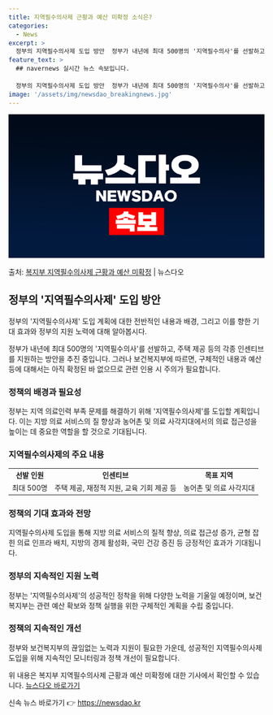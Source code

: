 ```yaml
---
title: 지역필수의사제 근황과 예산 미확정 소식은?
categories:
  - News
excerpt: >
  정부의 지역필수의사제 도입 방안  정부가 내년에 최대 500명의 '지역필수의사'를 선발하고 이를 위해 주택 …
feature_text: >
  ## navernews 실시간 뉴스 속보입니다.

  정부의 지역필수의사제 도입 방안  정부가 내년에 최대 500명의 '지역필수의사'를 선발하고 이를 위해 주택 …
image: '/assets/img/newsdao_breakingnews.jpg'
---
```


![뉴스다오 속보](/assets/img/newsdao_breakingnews.jpg)

<p>출처: <a href="https://newsdao.kr/4475" rel="dofollow">복지부 지역필수의사제 근황과 예산 미확정</a> | 뉴스다오</p>

<h2 data-ke-size="size26">정부의 '지역필수의사제' 도입 방안</h2>
정부의 '지역필수의사제' 도입 계획에 대한 전반적인 내용과 배경, 그리고 이를 향한 기대 효과와 정부의 지원 노력에 대해 알아봅시다.

<p data-ke-size="size16">정부가 내년에 최대 500명의 '지역필수의사'를 선발하고, 주택 제공 등의 각종 인센티브를 지원하는 방안을 추진 중입니다. 그러나 보건복지부에 따르면, 구체적인 내용과 예산 등에 대해서는 아직 확정된 바 없으므로 관련 인용 시 주의가 필요합니다.</p>

<h3><b>정책의 배경과 필요성</b></h3>
<p data-ke-size="size16">정부는 지역 의료인력 부족 문제를 해결하기 위해 '지역필수의사제'를 도입할 계획입니다. 이는 지방 의료 서비스의 질 향상과 농어촌 및 의료 사각지대에서의 의료 접근성을 높이는 데 중요한 역할을 할 것으로 기대됩니다.</p>

<h3><b>지역필수의사제의 주요 내용</b></h3>
<table>
<tbody>
<tr>
<td style="text-align: center; height: 17px;"><b>선발 인원</b></td>
<td style="text-align: center; height: 17px;"><b>인센티브</b></td>
<td style="text-align: center; height: 17px;"><b>목표 지역</b></td>
</tr>
<tr>
<td style="text-align: center; height: 17px;">최대 500명</td>
<td style="text-align: center; height: 17px;">주택 제공, 재정적 지원, 교육 기회 제공 등</td>
<td style="text-align: center; height: 17px;">농어촌 및 의료 사각지대</td>
</tr>
</tbody>
</table>

<h3><b>정책의 기대 효과와 전망</b></h3>
<p data-ke-size="size16">지역필수의사제 도입을 통해 지방 의료 서비스의 질적 향상, 의료 접근성 증가, 균형 잡힌 의료 인프라 배치, 지방의 경제 활성화, 국민 건강 증진 등 긍정적인 효과가 기대됩니다.</p>

<h3><b>정부의 지속적인 지원 노력</b></h3>
<p data-ke-size="size16">정부는 '지역필수의사제'의 성공적인 정착을 위해 다양한 노력을 기울일 예정이며, 보건복지부는 관련 예산 확보와 정책 실행을 위한 구체적인 계획을 수립 중입니다.</p>

<h3><b>정책의 지속적인 개선</b></h3>
<p data-ke-size="size16">정부와 보건복지부의 끊임없는 노력과 지원이 필요한 가운데, 성공적인 지역필수의사제 도입을 위해 지속적인 모니터링과 정책 개선이 필요합니다.</p>

위 내용은 복지부 지역필수의사제 근황과 예산 미확정에 대한 기사에서 확인할 수 있습니다. [뉴스다오 바로가기](https://newsdao.kr/4475) 

신속 뉴스 바로가기 👉 <a href="https://newsdao.kr" rel="dofollow">https://newsdao.kr</a>


